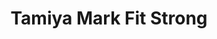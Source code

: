 ---
layout: product
title: "Tamiya Mark Fit Strong"
price: "700" 
desc: "N/A"
img_path: "/assets/img/MFStrong.jpg"
brand: "N/A"
available: false
special_offer: false
new: true
soon: false
cat: "0N/A"
subcat: "0N/A"
subsubcat: "0N/A"
sifra: "MFStrong"
popular: true
---